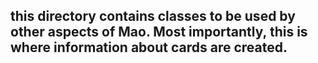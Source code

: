 ## this directory contains classes to be used by other aspects of Mao. Most importantly, this is where information about cards are created.